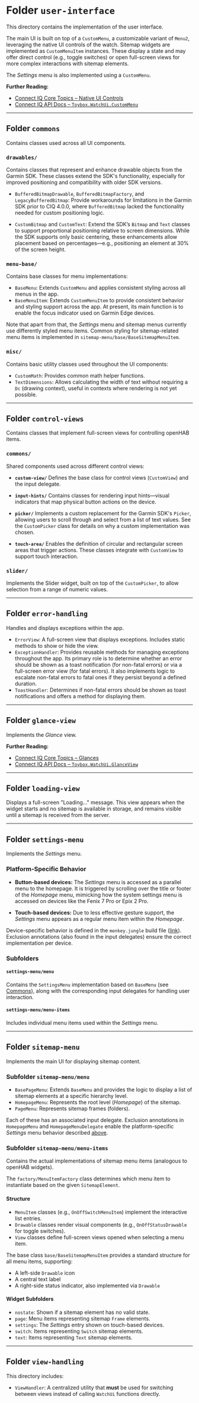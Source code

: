 # Folder `user-interface`

This directory contains the implementation of the user interface.

The main UI is built on top of a `CustomMenu`, a customizable variant of `Menu2`, leveraging the native UI controls of the watch. Sitemap widgets are implemented as `CustomMenuItem` instances. These display a state and may offer direct control (e.g., toggle switches) or open full-screen views for more complex interactions with sitemap elements.

The *Settings* menu is also implemented using a `CustomMenu`.

**Further Reading:**

* [Connect IQ Core Topics – Native UI Controls](https://developer.garmin.com/connect-iq/core-topics/native-controls/)
* [Connect IQ API Docs – `Toybox.WatchUi.CustomMenu`](https://developer.garmin.com/connect-iq/api-docs/Toybox/WatchUi/CustomMenu.html)

---

## Folder `commons`

Contains classes used across all UI components.

### `drawables/`

Contains classes that represent and enhance drawable objects from the Garmin SDK. These classes extend the SDK's functionality, especially for improved positioning and compatibility with older SDK versions.

* `BufferedBitmapDrawable`, `BufferedBitmapFactory`, and `LegacyBufferedBitmap`:
  Provide workarounds for limitations in the Garmin SDK prior to CIQ 4.0.0, where `BufferedBitmap` lacked the functionality needed for custom positioning logic.

* `CustomBitmap` and `CustomText`:
  Extend the SDK’s `Bitmap` and `Text` classes to support proportional positioning relative to screen dimensions. While the SDK supports only basic centering, these enhancements allow placement based on percentages—e.g., positioning an element at 30% of the screen height.

### `menu-base/`

Contains base classes for menu implementations:

* `BaseMenu`: Extends `CustomMenu` and applies consistent styling across all menus in the app.
* `BaseMenuItem`: Extends `CustomMenuItem` to provide consistent behavior and styling support across the app. At present, its main function is to enable the focus indicator used on Garmin Edge devices.

Note that apart from that, the *Settings* menu and sitemap menus currently use differently styled menu items. Common styling for sitemap-related menu items is implemented in `sitemap-menu/base/BaseSitemapMenuItem`.

### `misc/`

Contains basic utility classes used throughout the UI components:

* `CustomMath`: Provides common math helper functions.
* `TextDimensions`: Allows calculating the width of text without requiring a `Dc` (drawing context), useful in contexts where rendering is not yet possible.

---

## Folder `control-views`

Contains classes that implement full-screen views for controlling openHAB items.

### `commons/`

Shared components used across different control views:

* **`custom-view/`**
  Defines the base class for control views (`CustomView`) and the input delegate.

* **`input-hints/`**
  Contains classes for rendering input hints—visual indicators that map physical button actions on the device.

* **`picker/`**
  Implements a custom replacement for the Garmin SDK's `Picker`, allowing users to scroll through and select from a list of text values.
  See the `CustomPicker` class for details on why a custom implementation was chosen.

* **`touch-area/`**
  Enables the definition of circular and rectangular screen areas that trigger actions. These classes integrate with `CustomView` to support touch interaction.

### `slider/`

Implements the Slider widget, built on top of the `CustomPicker`, to allow selection from a range of numeric values.

---

## Folder `error-handling`

Handles and displays exceptions within the app.

* `ErrorView`: A full-screen view that displays exceptions. Includes static methods to show or hide the view.
* `ExceptionHandler`: Provides reusable methods for managing exceptions throughout the app. Its primary role is to determine whether an error should be shown as a toast notification (for non-fatal errors) or via a full-screen error view (for fatal errors). It also implements logic to escalate non-fatal errors to fatal ones if they persist beyond a defined duration.
* `ToastHandler`: Determines if non-fatal errors should be shown as toast notifications and offers a method for displaying them.

---

## Folder `glance-view`

Implements the *Glance* view.

**Further Reading:**

* [Connect IQ Core Topics – Glances](https://developer.garmin.com/connect-iq/core-topics/glances/)
* [Connect IQ API Docs – `Toybox.WatchUi.GlanceView`](https://developer.garmin.com/connect-iq/api-docs/Toybox/WatchUi/GlanceView.html)

---

## Folder `loading-view`

Displays a full-screen "Loading..." message. This view appears when the widget starts and no sitemap is available in storage, and remains visible until a sitemap is received from the server.

---

## Folder `settings-menu`

Implements the *Settings* menu.

### Platform-Specific Behavior

* **Button-based devices:**
  The *Settings* menu is accessed as a parallel menu to the homepage. It is triggered by scrolling over the title or footer of the *Homepage* menu, mimicking how the system settings menu is accessed on devices like the Fenix 7 Pro or Epix 2 Pro.

* **Touch-based devices:**
  Due to less effective gesture support, the *Settings* menu appears as a regular menu item within the *Homepage*.

Device-specific behavior is defined in the `monkey.jungle` build file ([link](https://github.com/TheNinth7/ohg?tab=readme-ov-file#root-folder-)). Exclusion annotations (also found in the input delegates) ensure the correct implementation per device.

### Subfolders

#### `settings-menu/menu`

Contains the `SettingsMenu` implementation based on `BaseMenu` (see [Commons](#folder-commons)), along with the corresponding input delegates for handling user interaction.

#### `settings-menu/menu-items`

Includes individual menu items used within the *Settings* menu.

---

## Folder `sitemap-menu`

Implements the main UI for displaying sitemap content.

### Subfolder `sitemap-menu/menu`

* `BasePageMenu`: Extends `BaseMenu` and provides the logic to display a list of sitemap elements at a specific hierarchy level.
* `HomepageMenu`: Represents the root level (*Homepage*) of the sitemap.
* `PageMenu`: Represents sitemap frames (folders).

Each of these has an associated input delegate. Exclusion annotations in `HomepageMenu` and `HomepageMenuDelegate` enable the platform-specific *Settings* menu behavior described [above](#folder-settings-menu).

### Subfolder `sitemap-menu/menu-items`

Contains the actual implementations of sitemap menu items (analogous to openHAB widgets).

The `factory/MenuItemFactory` class determines which menu item to instantiate based on the given `SitemapElement`.

#### Structure

* `MenuItem` classes (e.g., `OnOffSwitchMenuItem`) implement the interactive list entries.
* `Drawable` classes render visual components (e.g., `OnOffStatusDrawable` for toggle switches).
* `View` classes define full-screen views opened when selecting a menu item.

The base class `base/BaseSitemapMenuItem` provides a standard structure for all menu items, supporting:

* A left-side `Drawable` icon
* A central text label
* A right-side status indicator, also implemented via `Drawable`

#### Widget Subfolders

* `nostate`: Shown if a sitemap element has no valid state.
* `page`: Menu items representing sitemap `Frame` elements.
* `settings`: The *Settings* entry shown on touch-based devices.
* `switch`: Items representing `Switch` sitemap elements.
* `text`: Items representing `Text` sitemap elements.

---

## Folder `view-handling`

This directory includes:

* `ViewHandler`: A centralized utility that **must** be used for switching between views instead of calling `WatchUi` functions directly.
